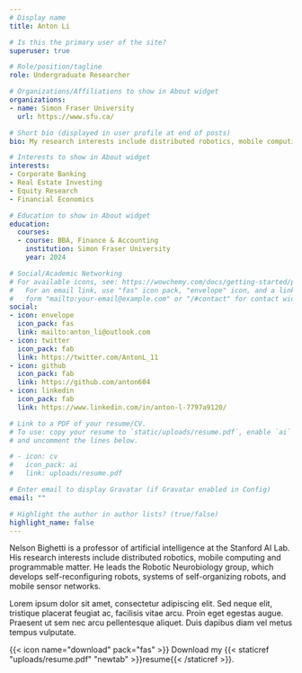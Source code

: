 ```yaml
---
# Display name
title: Anton Li

# Is this the primary user of the site?
superuser: true

# Role/position/tagline
role: Undergraduate Researcher

# Organizations/Affiliations to show in About widget
organizations:
- name: Simon Fraser University
  url: https://www.sfu.ca/

# Short bio (displayed in user profile at end of posts)
bio: My research interests include distributed robotics, mobile computing and programmable matter.

# Interests to show in About widget
interests:
- Corporate Banking
- Real Estate Investing
- Equity Research
- Financial Economics

# Education to show in About widget
education:
  courses:
  - course: BBA, Finance & Accounting
    institution: Simon Fraser University
    year: 2024

# Social/Academic Networking
# For available icons, see: https://wowchemy.com/docs/getting-started/page-builder/#icons
#   For an email link, use "fas" icon pack, "envelope" icon, and a link in the
#   form "mailto:your-email@example.com" or "/#contact" for contact widget.
social:
- icon: envelope
  icon_pack: fas
  link: mailto:anton_li@outlook.com
- icon: twitter
  icon_pack: fab
  link: https://twitter.com/AntonL_11  
- icon: github
  icon_pack: fab
  link: https://github.com/anton604
- icon: linkedin
  icon_pack: fab
  link: https://www.linkedin.com/in/anton-l-7797a9120/

# Link to a PDF of your resume/CV.
# To use: copy your resume to `static/uploads/resume.pdf`, enable `ai` icons in `params.toml`, 
# and uncomment the lines below.

# - icon: cv
#   icon_pack: ai
#   link: uploads/resume.pdf

# Enter email to display Gravatar (if Gravatar enabled in Config)
email: ""

# Highlight the author in author lists? (true/false)
highlight_name: false
---
```


Nelson Bighetti is a professor of artificial intelligence at the Stanford AI Lab. His research interests include distributed robotics, mobile computing and programmable matter. He leads the Robotic Neurobiology group, which develops self-reconfiguring robots, systems of self-organizing robots, and mobile sensor networks.

Lorem ipsum dolor sit amet, consectetur adipiscing elit. Sed neque elit, tristique placerat feugiat ac, facilisis vitae arcu. Proin eget egestas augue. Praesent ut sem nec arcu pellentesque aliquet. Duis dapibus diam vel metus tempus vulputate.

{{< icon name="download" pack="fas" >}} Download my {{< staticref "uploads/resume.pdf" "newtab" >}}resume{{< /staticref >}}.
